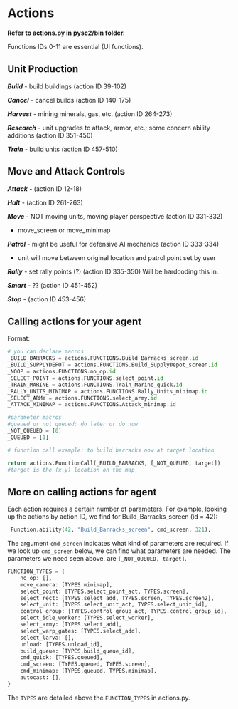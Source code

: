 # Actions
**Refer to actions.py in pysc2/bin folder.**

Functions IDs 0-11 are essential (UI functions).
## Unit Production

**_Build_** - build buildings (action ID 39-102)

**_Cancel_** - cancel builds (action ID 140-175)

**_Harvest_** - mining minerals, gas, etc. (action ID 264-273)

**_Research_** - unit upgrades to attack, armor, etc.; some concern ability additions (action ID 351-450)

**_Train_** - build units (action ID 457-510)
 
## Move and Attack Controls
**_Attack_** - (action ID 12-18)

**_Halt_** - (action ID 261-263)

**_Move_** - NOT moving units, moving player perspective (action ID 331-332)
 - move_screen or move_minimap
 
**_Patrol_** - might be useful for defensive AI mechanics (action ID 333-334)
 - unit will move between original location and patrol point set by user 
 
**_Rally_** - set rally points (?) (action ID 335-350) Will be hardcoding this in.

**_Smart_** - ?? (action ID 451-452)

**_Stop_** - (action ID 453-456)

## Calling actions for your agent
Format:
```python
# you can declare macros 
_BUILD_BARRACKS = actions.FUNCTIONS.Build_Barracks_screen.id
_BUILD_SUPPLYDEPOT = actions.FUNCTIONS.Build_SupplyDepot_screen.id
_NOOP = actions.FUNCTIONS.no_op.id
_SELECT_POINT = actions.FUNCTIONS.select_point.id
_TRAIN_MARINE = actions.FUNCTIONS.Train_Marine_quick.id
_RALLY_UNITS_MINIMAP = actions.FUNCTIONS.Rally_Units_minimap.id
_SELECT_ARMY = actions.FUNCTIONS.select_army.id
_ATTACK_MINIMAP = actions.FUNCTIONS.Attack_minimap.id

#parameter macros
#queued or not queued: do later or do now
_NOT_QUEUED = [0]
_QUEUED = [1]

# function call example: to build barracks now at target location

return actions.FunctionCall(_BUILD_BARRACKS, [_NOT_QUEUED, target])
#target is the (x,y) location on the map 
```

## More on calling actions for agent
Each action requires a certain number of parameters. For example, looking up the actions
by action ID, we find for Build_Barracks_screen (id = 42):
```python
 Function.ability(42, "Build_Barracks_screen", cmd_screen, 321),
```
The argument `cmd_screen` indicates what kind of parameters are required. 
If we look up `cmd_screen` below, we can find what parameters are needed.
The parameters we need seen above, are `[_NOT_QUEUED, target]`.

```python
FUNCTION_TYPES = {
    no_op: [],
    move_camera: [TYPES.minimap],
    select_point: [TYPES.select_point_act, TYPES.screen],
    select_rect: [TYPES.select_add, TYPES.screen, TYPES.screen2],
    select_unit: [TYPES.select_unit_act, TYPES.select_unit_id],
    control_group: [TYPES.control_group_act, TYPES.control_group_id],
    select_idle_worker: [TYPES.select_worker],
    select_army: [TYPES.select_add],
    select_warp_gates: [TYPES.select_add],
    select_larva: [],
    unload: [TYPES.unload_id],
    build_queue: [TYPES.build_queue_id],
    cmd_quick: [TYPES.queued],
    cmd_screen: [TYPES.queued, TYPES.screen],
    cmd_minimap: [TYPES.queued, TYPES.minimap],
    autocast: [],
}
```
The `TYPES` are detailed above the `FUNCTION_TYPES` in actions.py.



